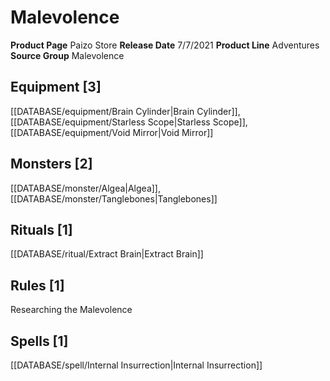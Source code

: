 ﻿---
id: '88'
name: Malevolence
rarity: Common
type: Source

---
# Malevolence

**Product Page** Paizo Store
**Release Date** 7/7/2021
**Product Line** Adventures
**Source Group** Malevolence

## Equipment [3]

[[DATABASE/equipment/Brain Cylinder|Brain Cylinder]], [[DATABASE/equipment/Starless Scope|Starless Scope]], [[DATABASE/equipment/Void Mirror|Void Mirror]]

## Monsters [2]

[[DATABASE/monster/Algea|Algea]], [[DATABASE/monster/Tanglebones|Tanglebones]]

## Rituals [1]

[[DATABASE/ritual/Extract Brain|Extract Brain]]

## Rules [1]

Researching the Malevolence

## Spells [1]

[[DATABASE/spell/Internal Insurrection|Internal Insurrection]]